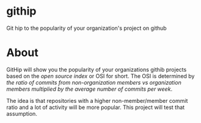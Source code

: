 # githip
Git hip to the popularity of your organization's project on github


# About
GitHip will show you the popularity of your organizations githib projects based on the *open source index* or OSI for short.
The OSI is determined by *the ratio of commits from non-organization members vs organization members multiplied by the average number of commits per week*.

The idea is that repositories with a higher non-member/member commit ratio and a lot of activity will be more popular.
This project will test that assumption.
